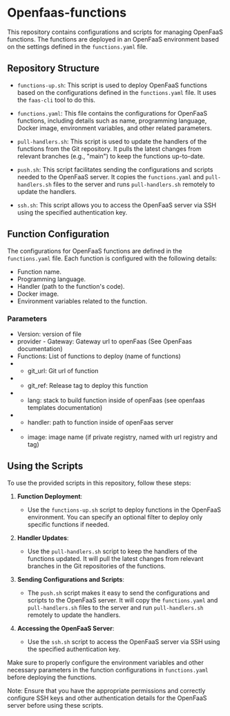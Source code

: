 # Openfaas-functions

This repository contains configurations and scripts for managing OpenFaaS functions. The functions are deployed in an OpenFaaS environment based on the settings defined in the `functions.yaml` file.

## Repository Structure

- `functions-up.sh`: This script is used to deploy OpenFaaS functions based on the configurations defined in the `functions.yaml` file. It uses the `faas-cli` tool to do this.

- `functions.yaml`: This file contains the configurations for OpenFaaS functions, including details such as name, programming language, Docker image, environment variables, and other related parameters.

- `pull-handlers.sh`: This script is used to update the handlers of the functions from the Git repository. It pulls the latest changes from relevant branches (e.g., "main") to keep the functions up-to-date.

- `push.sh`: This script facilitates sending the configurations and scripts needed to the OpenFaaS server. It copies the `functions.yaml` and `pull-handlers.sh` files to the server and runs `pull-handlers.sh` remotely to update the handlers.

- `ssh.sh`: This script allows you to access the OpenFaaS server via SSH using the specified authentication key.

## Function Configuration

The configurations for OpenFaaS functions are defined in the `functions.yaml` file. Each function is configured with the following details:

- Function name.
- Programming language.
- Handler (path to the function's code).
- Docker image.
- Environment variables related to the function.

### Parameters

- Version: version of file
- provider - Gateway: Gateway url to openFaas (See OpenFaas documentation)
- Functions: List of functions to deploy (name of functions)
- - git_url: Git url of function
- - git_ref: Release tag to deploy this function
- - lang: stack to build function inside of openFaas (see openfaas templates documentation)
- - handler: path to function inside of openFaas server
- - image: image name (if private registry, named with url registry and tag)

## Using the Scripts

To use the provided scripts in this repository, follow these steps:

1. **Function Deployment**:

   - Use the `functions-up.sh` script to deploy functions in the OpenFaaS environment. You can specify an optional filter to deploy only specific functions if needed.

2. **Handler Updates**:

   - Use the `pull-handlers.sh` script to keep the handlers of the functions updated. It will pull the latest changes from relevant branches in the Git repositories of the functions.

3. **Sending Configurations and Scripts**:

   - The `push.sh` script makes it easy to send the configurations and scripts to the OpenFaaS server. It will copy the `functions.yaml` and `pull-handlers.sh` files to the server and run `pull-handlers.sh` remotely to update the handlers.

4. **Accessing the OpenFaaS Server**:
   - Use the `ssh.sh` script to access the OpenFaaS server via SSH using the specified authentication key.

Make sure to properly configure the environment variables and other necessary parameters in the function configurations in `functions.yaml` before deploying the functions.

Note: Ensure that you have the appropriate permissions and correctly configure SSH keys and other authentication details for the OpenFaaS server before using these scripts.

